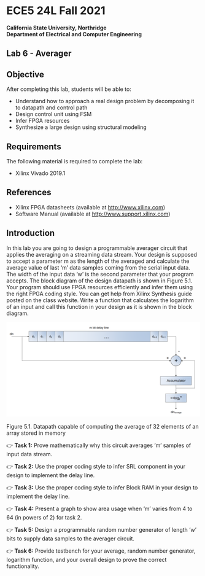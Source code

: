
# ECE5 24L Fall 2021
**California State University, Northridge**  
**Department of Electrical and Computer Engineering**  

## Lab 6 - Averager

## Objective

After completing this lab, students will be able to:
- Understand how to approach a real design problem by decomposing it to datapath and control path
- Design control unit using FSM
- Infer FPGA resources
- Synthesize a large design using structural modeling

## Requirements

The following material is required to complete the lab:
- Xilinx Vivado 2019.1

## References

- Xilinx FPGA datasheets (available at http://www.xilinx.com)
- Software Manual (available at http://www.support.xilinx.com)

## Introduction

In this lab you are going to design a programmable averager circuit that applies the averaging on a streaming data stream. Your design is supposed to accept a parameter m as the length of the averaged and calculate the average value of last ‘m’ data samples coming from the serial input data. The width of the input data ‘w’ is the second parameter that your program accepts. The block diagram of the design datapath is shown in Figure 5.1. Your program should use FPGA resources efficiently and infer them using the right FPGA coding style. You can get help from Xilinx Synthesis guide posted on the class website. Write a function that calculates the logarithm of an input and call this function in your design as it is shown in the block diagram.

![Datapath capable of computing the average of 32 elements of an array stored in memory](./img/lab6_diagram_1.png)

Figure 5.1. Datapath capable of computing the average of 32 elements of an array stored in memory

:point_right: **Task 1:** Prove mathematically why this circuit averages ‘m’ samples of input data stream.

:point_right: **Task 2:** Use the proper coding style to infer SRL component in your design to implement the delay line. 

:point_right: **Task 3:** Use the proper coding style to infer Block RAM in your design to implement the delay line. 

:point_right: **Task 4:** Present a graph to show area usage when ‘m’ varies from 4 to 64 (in powers of 2) for task 2. 

:point_right: **Task 5:** Design a programmable random number generator of length ‘w’ bits to supply data samples to the averager circuit.

:point_right: **Task 6:** Provide testbench for your average, random number generator, logarithm function, and your overall design to prove the correct functionality.
